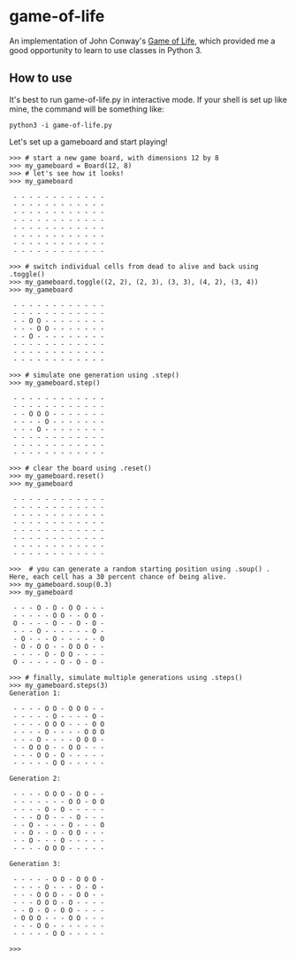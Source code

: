 # game-of-life

An implementation of John Conway's [Game of Life](https://en.wikipedia.org/wiki/Conway's_Game_of_Life), which provided me a good opportunity to learn to use classes in Python 3.

## How to use

It's best to run game-of-life.py in interactive mode. If your shell is set up like mine, the command will be something like:

`python3 -i game-of-life.py`

Let's set up a gameboard and start playing!

```
>>> # start a new game board, with dimensions 12 by 8
>>> my_gameboard = Board(12, 8)
>>> # let's see how it looks!
>>> my_gameboard 

 - - - - - - - - - - - -
 - - - - - - - - - - - -
 - - - - - - - - - - - -
 - - - - - - - - - - - -
 - - - - - - - - - - - -
 - - - - - - - - - - - -
 - - - - - - - - - - - -
 - - - - - - - - - - - -

>>> # switch individual cells from dead to alive and back using .toggle()
>>> my_gameboard.toggle((2, 2), (2, 3), (3, 3), (4, 2), (3, 4))
>>> my_gameboard

 - - - - - - - - - - - -
 - - - - - - - - - - - -
 - - O O - - - - - - - -
 - - - O O - - - - - - -
 - - O - - - - - - - - -
 - - - - - - - - - - - -
 - - - - - - - - - - - -
 - - - - - - - - - - - -

>>> # simulate one generation using .step()
>>> my_gameboard.step()

 - - - - - - - - - - - -
 - - - - - - - - - - - -
 - - O O O - - - - - - -
 - - - - O - - - - - - -
 - - - O - - - - - - - -
 - - - - - - - - - - - -
 - - - - - - - - - - - -
 - - - - - - - - - - - -

>>> # clear the board using .reset()
>>> my_gameboard.reset()
>>> my_gameboard

 - - - - - - - - - - - -
 - - - - - - - - - - - -
 - - - - - - - - - - - -
 - - - - - - - - - - - -
 - - - - - - - - - - - -
 - - - - - - - - - - - -
 - - - - - - - - - - - -
 - - - - - - - - - - - -

>>>  # you can generate a random starting position using .soup() . Here, each cell has a 30 percent chance of being alive.
>>> my_gameboard.soup(0.3)
>>> my_gameboard

 - - - O - O - O O - - -
 - - - - - O O - - O O -
 O - - - - O - - O - O -
 - - - O - - - - - - O -
 - O - - - O - - - - - O
 - O - O O - - O O O - -
 - - - - O - O O - - - -
 O - - - - - O - O - O -

>>> # finally, simulate multiple generations using .steps()
>>> my_gameboard.steps(3)
Generation 1:

 - - - - O O - O O O - -
 - - - - - O - - - - O -
 - - - - O O O - - - O O
 - - - - O - - - - O O O
 - - - O - - - - O O O -
 - - O O O - - O O - - -
 - - - O O - O - - - - -
 - - - - - O O - - - - -

Generation 2:

 - - - - O O O - O O - -
 - - - - - - - O O - O O
 - - - - O - O - - - - -
 - - - O O - - - O - - -
 - - O - - - - O - - - O
 - - O - - O - O O - - -
 - - O - - - O - - - - -
 - - - - O O O - - - - -

Generation 3:

 - - - - - O O - O O O -
 - - - - O - - - O - O -
 - - - O O O - - O O - -
 - - - O O O - O - - - -
 - - O - O - O O - - - -
 - O O O - - - O O - - -
 - - - O O - - - - - - -
 - - - - - O O - - - - -

>>> 


```

